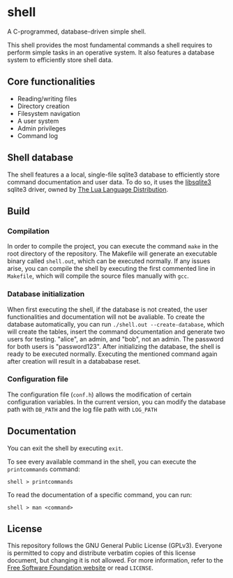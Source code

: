 # shell
A C-programmed, database-driven simple shell.


This shell provides the most fundamental commands a shell requires to perform simple tasks in an operative system. It also features a database system to efficiently store shell data.

## Core functionalities
- Reading/writing files
- Directory creation
- Filesystem navigation
- A user system
- Admin privileges
- Command log

## Shell database
The shell features a a local, single-file sqlite3 database to efficiently store command documentation and user data. To do so, it uses the [libsqlite3](https://github.com/LuaDist/libsqlite3) sqlite3 driver, owned by [The Lua Language Distribution](https://luadist.org/).

## Build
### Compilation
In order to compile the project, you can execute the command `make` in the root directory of the repository. The Makefile will generate an executable binary called `shell.out`, which can be executed normally. If any issues arise, you can compile the shell by executing the first commented line in `Makefile`, which will compile the source files manually with `gcc`.

### Database initialization
When first executing the shell, if the database is not created, the user functionalities and documentation will not be avaliable. To create the database automatically, you can run `./shell.out --create-database`, which will create the tables, insert the command documentation and generate two users for testing. "alice", an admin, and "bob", not an admin. The password for both users is "password123". After initializing the database, the shell is ready to be executed normally. Executing the mentioned command again after creation will result in a datababase reset.

### Configuration file
The configuration file (`conf.h`) allows the modification of certain configuration variables. In the current version, you can modify the database path with `DB_PATH` and the log file path with `LOG_PATH` 

## Documentation
You can exit the shell by executing `exit`.

To see every available command in the shell, you can execute the `printcommands` command:
```
shell > printcommands
```
To read the documentation of a specific command, you can run:
```
shell > man <command>
```

## License
This repository follows the GNU General Public License (GPLv3). Everyone is permitted to copy and distribute verbatim copies of this license document, but changing it is not allowed. For more information, refer to the [Free Software Foundation website](https://fsf.org/) or read `LICENSE`.


